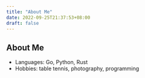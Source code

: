 ```yaml
---
title: "About Me"
date: 2022-09-25T21:37:53+08:00
draft: false
---
```


## About Me

- Languages: Go, Python, Rust
- Hobbies: table tennis, photography, programming
